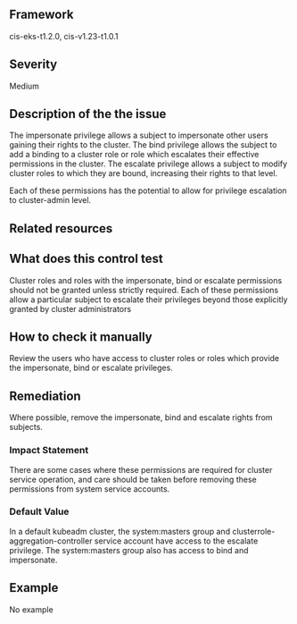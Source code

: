 ## Framework
cis-eks-t1.2.0, cis-v1.23-t1.0.1
 
## Severity
Medium

## Description of the the issue
The impersonate privilege allows a subject to impersonate other users gaining their rights to the cluster. The bind privilege allows the subject to add a binding to a cluster role or role which escalates their effective permissions in the cluster. The escalate privilege allows a subject to modify cluster roles to which they are bound, increasing their rights to that level.

 Each of these permissions has the potential to allow for privilege escalation to cluster-admin level.
 
## Related resources

## What does this control test
Cluster roles and roles with the impersonate, bind or escalate permissions should not be granted unless strictly required. Each of these permissions allow a particular subject to escalate their privileges beyond those explicitly granted by cluster administrators
 
## How to check it manually
Review the users who have access to cluster roles or roles which provide the impersonate, bind or escalate privileges.
## Remediation
Where possible, remove the impersonate, bind and escalate rights from subjects.
 
### Impact Statement
There are some cases where these permissions are required for cluster service operation, and care should be taken before removing these permissions from system service accounts.
### Default Value
In a default kubeadm cluster, the system:masters group and clusterrole-aggregation-controller service account have access to the escalate privilege. The system:masters group also has access to bind and impersonate.
## Example
No example

